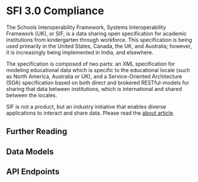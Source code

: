 # SFI 3.0 Compliance

The Schools Interoperability Framework, Systems Interoperability Framework (UK), or SIF, is a data sharing open specification for academic institutions from kindergarten through workforce. This specification is being used primarily in the United States, Canada, the UK, and Australia; however, it is increasingly being implemented in India, and elsewhere.

The specification is composed of two parts: an XML specification for modeling educational data which is specific to the educational locale (such as North America, Australia or UK), and a Service-Oriented Architecture (SOA) specification based on both direct and brokered RESTful-models for sharing that data between institutions, which is international and shared between the locales.

SIF is not a product, but an industry initiative that enables diverse applications to interact and share data. Please read the [about article](https://en.wikipedia.org/wiki/Schools_Interoperability_Framework).

## Further Reading

## Data Models

## API Endpoints